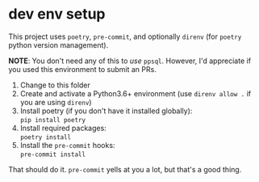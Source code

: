 # dev env setup

This project uses `poetry`, `pre-commit`, and optionally `direnv` (for `poetry` python version management).

**NOTE**: You don't need any of this to _use_ `ppsql`.  However, I'd appreciate if you used this environment to submit an PRs.

1.  Change to this folder
1.  Create and activate a Python3.6+ environment (use `direnv allow .` if you are using `direnv`)
1.  Install poetry (if you don't have it installed globally):  
    `pip install poetry`
1.  Install required packages:  
    `poetry install`
1.  Install the `pre-commit` hooks:  
    `pre-commit install`

That should do it.  `pre-commit` yells at you a lot, but that's a good thing.
